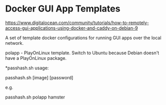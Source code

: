 # Docker GUI App Templates

https://www.digitalocean.com/community/tutorials/how-to-remotely-access-gui-applications-using-docker-and-caddy-on-debian-9

A set of template docker configurations for running GUI apps over the local network.

polapp - PlayOnLinux template. Switch to Ubuntu because Debian doesn't have a PlayOnLinux package.

*passhash.sh usage:

passhash.sh [image] [password]

e.g.

passhash.sh polapp hamster